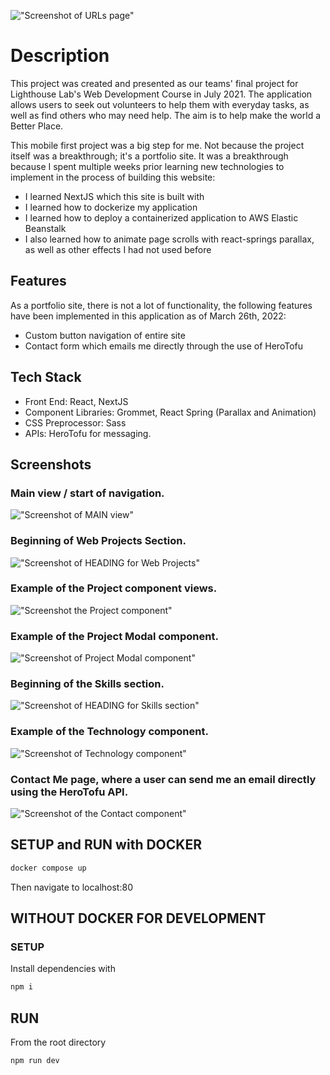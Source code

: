 
!["Screenshot of URLs page"](https://github.com/msarauer/better-place/blob/master/docs/better-place.png?raw=true)

# Description

This project was created and presented as our teams' final project for Lighthouse Lab's Web Development Course in July 2021. The application allows users to seek out 
volunteers to help them with everyday tasks, as well as find others who may need help. The aim is to help make the world a Better Place.

This mobile first project was a big step for me. Not because the project itself was a breakthrough; it's a portfolio site. It was a breakthrough because I spent multiple weeks prior learning new technologies to implement in the process of building this website:

- I learned NextJS which this site is built with
- I learned how to dockerize my application
- I learned how to deploy a containerized application to AWS Elastic Beanstalk
- I also learned how to animate page scrolls with react-springs parallax, as well as other effects I had not used before

## Features

As a portfolio site, there is not a lot of functionality, the following features have been implemented in this application as of March 26th, 2022:

- Custom button navigation of entire site
- Contact form which emails me directly through the use of HeroTofu


## Tech Stack

- Front End: React, NextJS
- Component Libraries: Grommet, React Spring (Parallax and Animation)
- CSS Preprocessor: Sass
- APIs: HeroTofu for messaging.

## Screenshots

### Main view / start of navigation.

!["Screenshot of MAIN view"](https://github.com/mphbo/logan-thomas-production/blob/development/public/logan-thomas/1.png)

### Beginning of Web Projects Section.

!["Screenshot of HEADING for Web Projects"](https://github.com/mphbo/logan-thomas-production/blob/development/public/logan-thomas/2.png)

### Example of the Project component views.

!["Screenshot the Project component"](https://github.com/mphbo/logan-thomas-production/blob/development/public/logan-thomas/3.png)

### Example of the Project Modal component.

!["Screenshot of Project Modal component"](https://github.com/mphbo/logan-thomas-production/blob/development/public/logan-thomas/4.png)

### Beginning of the Skills section.

!["Screenshot of HEADING for Skills section"](https://github.com/mphbo/logan-thomas-production/blob/development/public/logan-thomas/5.png)

### Example of the Technology component.

!["Screenshot of Technology component"](https://github.com/mphbo/logan-thomas-production/blob/development/public/logan-thomas/6.png)

### Contact Me page, where a user can send me an email directly using the HeroTofu API.

!["Screenshot of the Contact component"](https://github.com/mphbo/logan-thomas-production/blob/development/public/logan-thomas/6.png)


## SETUP and RUN with DOCKER

 ```sh
 docker compose up
 ```
 Then navigate to localhost:80
 
 ## WITHOUT DOCKER FOR DEVELOPMENT
 
 ### SETUP

Install dependencies with 

```sh
npm i
```

## RUN

From the root directory

```sh
npm run dev
```
